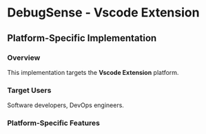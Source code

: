 # DebugSense - Vscode Extension

## Platform-Specific Implementation

### Overview
This implementation targets the **Vscode Extension** platform.

### Target Users
Software developers, DevOps engineers.

### Platform-Specific Features

